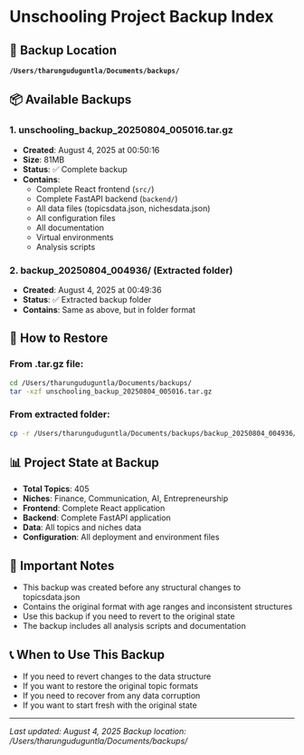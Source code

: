 # Unschooling Project Backup Index

## 📁 Backup Location
**`/Users/tharunguduguntla/Documents/backups/`**

## 📦 Available Backups

### 1. unschooling_backup_20250804_005016.tar.gz
- **Created**: August 4, 2025 at 00:50:16
- **Size**: 81MB
- **Status**: ✅ Complete backup
- **Contains**: 
  - Complete React frontend (`src/`)
  - Complete FastAPI backend (`backend/`)
  - All data files (topicsdata.json, nichesdata.json)
  - All configuration files
  - All documentation
  - Virtual environments
  - Analysis scripts

### 2. backup_20250804_004936/ (Extracted folder)
- **Created**: August 4, 2025 at 00:49:36
- **Status**: ✅ Extracted backup folder
- **Contains**: Same as above, but in folder format

## 🔄 How to Restore

### From .tar.gz file:
```bash
cd /Users/tharunguduguntla/Documents/backups/
tar -xzf unschooling_backup_20250804_005016.tar.gz
```

### From extracted folder:
```bash
cp -r /Users/tharunguduguntla/Documents/backups/backup_20250804_004936/* /path/to/your/project/
```

## 📊 Project State at Backup
- **Total Topics**: 405
- **Niches**: Finance, Communication, AI, Entrepreneurship
- **Frontend**: Complete React application
- **Backend**: Complete FastAPI application
- **Data**: All topics and niches data
- **Configuration**: All deployment and environment files

## 🚨 Important Notes
- This backup was created before any structural changes to topicsdata.json
- Contains the original format with age ranges and inconsistent structures
- Use this backup if you need to revert to the original state
- The backup includes all analysis scripts and documentation

## 📞 When to Use This Backup
- If you need to revert changes to the data structure
- If you want to restore the original topic formats
- If you need to recover from any data corruption
- If you want to start fresh with the original state

---
*Last updated: August 4, 2025*
*Backup location: /Users/tharunguduguntla/Documents/backups/* 